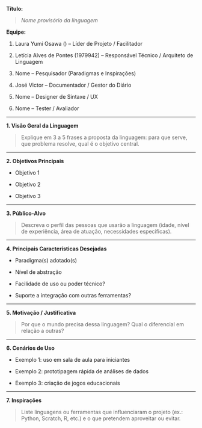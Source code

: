 **Título:**

> _Nome provisório da linguagem_

**Equipe:**

1. Laura Yumi Osawa () – Líder de Projeto / Facilitador
    
2. Letícia Alves de Pontes (1979942) – Responsável Técnico / Arquiteto de Linguagem
    
3. Nome – Pesquisador (Paradigmas e Inspirações)
    
4. José Victor – Documentador / Gestor do Diário
    
5. Nome – Designer de Sintaxe / UX
    
6. Nome – Tester / Avaliador
    

---

**1. Visão Geral da Linguagem**

> Explique em 3 a 5 frases a proposta da linguagem: para que serve, que problema resolve, qual é o objetivo central.

---

**2. Objetivos Principais**

- Objetivo 1
    
- Objetivo 2
    
- Objetivo 3
    

---

**3. Público-Alvo**

> Descreva o perfil das pessoas que usarão a linguagem (idade, nível de experiência, área de atuação, necessidades específicas).

---

**4. Principais Características Desejadas**

- Paradigma(s) adotado(s)
    
- Nível de abstração
    
- Facilidade de uso ou poder técnico?
    
- Suporte a integração com outras ferramentas?
    

---

**5. Motivação / Justificativa**

> Por que o mundo precisa dessa linguagem? Qual o diferencial em relação a outras?

---

**6. Cenários de Uso**

- Exemplo 1: uso em sala de aula para iniciantes
    
- Exemplo 2: prototipagem rápida de análises de dados
    
- Exemplo 3: criação de jogos educacionais
    

---

**7. Inspirações**

> Liste linguagens ou ferramentas que influenciaram o projeto (ex.: Python, Scratch, R, etc.) e o que pretendem aproveitar ou evitar.